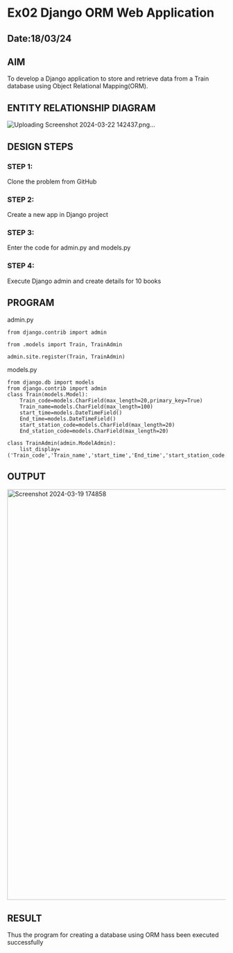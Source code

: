 # Ex02 Django ORM Web Application
## Date:18/03/24 

## AIM
To develop a Django application to store and retrieve data from a Train database using Object Relational Mapping(ORM).

## ENTITY RELATIONSHIP DIAGRAM
![Uploading Screenshot 2024-03-22 142437.png…]()

## DESIGN STEPS

### STEP 1:
Clone the problem from GitHub

### STEP 2:
Create a new app in Django project

### STEP 3:
Enter the code for admin.py and models.py

### STEP 4:
Execute Django admin and create details for 10 books

## PROGRAM

admin.py
```
from django.contrib import admin

from .models import Train, TrainAdmin

admin.site.register(Train, TrainAdmin)
```

models.py
```
from django.db import models
from django.contrib import admin
class Train(models.Model):
    Train_code=models.CharField(max_length=20,primary_key=True)
    Train_name=models.CharField(max_length=100)
    start_time=models.DateTimeField()
    End_time=models.DateTimeField()
    start_station_code=models.CharField(max_length=20)
    End_station_code=models.CharField(max_length=20)
 
class TrainAdmin(admin.ModelAdmin):
    list_display=('Train_code','Train_name','start_time','End_time','start_station_code','End_station_code')
```
## OUTPUT
<img width="945" alt="Screenshot 2024-03-19 174858" src="https://github.com/vinodini17/ORM/assets/149347288/1e380525-8ff2-4670-b5d1-5dab9f2571b4">

## RESULT
Thus the program for creating a database using ORM hass been executed successfully
